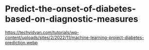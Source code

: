 # Predict-the-onset-of-diabetes-based-on-diagnostic-measures
https://techvidvan.com/tutorials/wp-content/uploads/sites/2/2022/11/machine-learning-project-diabetes-prediction.webp
